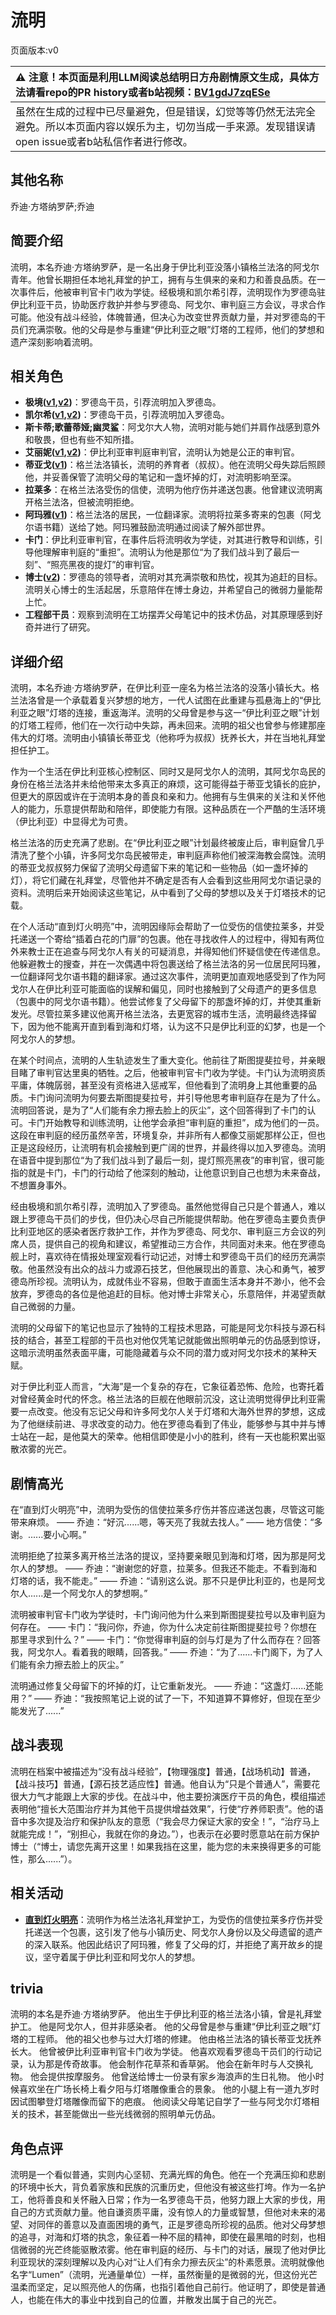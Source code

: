 # 流明
页面版本:v0
 

| :warning: 注意！本页面是利用LLM阅读总结明日方舟剧情原文生成，具体方法请看repo的PR history或者b站视频：[BV1gdJ7zqESe](https://www.bilibili.com/video/BV1gdJ7zqESe/)         |
|:----------------------------|
| 虽然在生成的过程中已尽量避免，但是错误，幻觉等等仍然无法完全避免。所以本页面内容以娱乐为主，切勿当成一手来源。发现错误请open issue或者b站私信作者进行修改。|



## 其他名称
乔迪·方塔纳罗萨;乔迪
## 简要介绍
流明，本名乔迪·方塔纳罗萨，是一名出身于伊比利亚没落小镇格兰法洛的阿戈尔青年。他曾长期担任本地礼拜堂的护工，拥有与生俱来的亲和力和善良品质。在一次事件后，他被审判官卡门收为学徒。经极境和凯尔希引荐，流明现作为罗德岛驻伊比利亚干员，协助医疗救护并参与罗德岛、阿戈尔、审判庭三方会议，寻求合作可能。他没有战斗经验，体魄普通，但决心为改变世界贡献力量，并对罗德岛的干员们充满崇敬。他的父母是参与重建“伊比利亚之眼”灯塔的工程师，他们的梦想和遗产深刻影响着流明。
## 相关角色
-   **极境([v1](char_401_elysm.md),[v2](../char_v3/char_401_elysm.md))**：罗德岛干员，引荐流明加入罗德岛。
-   **凯尔希([v1](char_003_kalts.md),[v2](../char_v3/char_003_kalts.md))**：罗德岛干员，引荐流明加入罗德岛。
-   **斯卡蒂;歌蕾蒂娅;幽灵鲨**：阿戈尔大人物，流明对能与她们并肩作战感到意外和敬畏，但也有些不知所措。
-   **艾丽妮([v1](char_4009_irene.md),[v2](../char_v3/char_4009_irene.md))**：伊比利亚审判庭审判官，流明认为她是公正的审判官。
-   **蒂亚戈([v1](extended_char_di_ya_ge.md))**：格兰法洛镇长，流明的养育者（叔叔）。他在流明父母失踪后照顾他，并妥善保管了流明父母的笔记和一盏坏掉的灯，对流明影响至深。
-   **拉莱多**：在格兰法洛受伤的信使，流明为他疗伤并递送包裹。他曾建议流明离开格兰法洛，但被流明拒绝。
-   **阿玛雅([v1](extended_char_a_ma_ya.md))**：格兰法洛的居民，一位翻译家。流明将拉莱多寄来的包裹（阿戈尔语书籍）送给了她。阿玛雅鼓励流明通过阅读了解外部世界。
-   **卡门**：伊比利亚审判官，在事件后将流明收为学徒，对其进行教导和训练，引导他理解审判庭的“重担”。流明认为他是那位“为了我们战斗到了最后一刻”、“照亮黑夜的提灯”的审判官。
-   **博士([v2](../char_v3/extended_char_bo_shi.md))**：罗德岛的领导者，流明对其充满崇敬和热忱，视其为追赶的目标。流明关心博士的生活起居，乐意陪伴在博士身边，并希望自己的微弱力量能帮上忙。
-   **工程部干员**：观察到流明在工坊摆弄父母笔记中的技术仿品，对其原理感到好奇并进行了研究。
## 详细介绍
流明，本名乔迪·方塔纳罗萨，在伊比利亚一座名为格兰法洛的没落小镇长大。格兰法洛曾是一个承载着复兴梦想的地方，一代人试图在此重建与孤悬海上的“伊比利亚之眼”灯塔的连接，重返海洋。流明的父母曾是参与这一“伊比利亚之眼”计划的灯塔工程师，他们在一次行动中失踪，再未回来。流明的祖父也曾参与修建那座伟大的灯塔。流明由小镇镇长蒂亚戈（他称呼为叔叔）抚养长大，并在当地礼拜堂担任护工。

作为一个生活在伊比利亚核心控制区、同时又是阿戈尔人的流明，其阿戈尔岛民的身份在格兰法洛并未给他带来太多真正的麻烦，这可能得益于蒂亚戈镇长的庇护，但更大的原因或许在于流明本身的善良和亲和力。他拥有与生俱来的关注和关怀他人的能力，乐意提供帮助和陪伴，即使能力有限。这种品质在一个严酷的生活环境（伊比利亚）中显得尤为可贵。

格兰法洛的历史充满了悲剧。在“伊比利亚之眼”计划最终被废止后，审判庭曾几乎清洗了整个小镇，许多阿戈尔岛民被带走，审判庭声称他们被深海教会腐蚀。流明的蒂亚戈叔叔努力保留了流明父母遗留下来的笔记和一些物品（如一盏坏掉的灯），将它们藏在礼拜堂，尽管他并不确定是否有人会看到这些用阿戈尔语记录的资料。流明后来开始阅读这些笔记，从中看到了父母的梦想以及关于灯塔技术的记载。

在个人活动“直到灯火明亮”中，流明因缘际会帮助了一位受伤的信使拉莱多，并受托递送一个寄给“插着白花的门扉”的包裹。他在寻找收件人的过程中，得知有两位外来教士正在追查与阿戈尔人有关的可疑消息，并得知他们怀疑信使在传递信息。他躲避教士的搜查，并在一次偶遇中将包裹送给了格兰法洛的另一位居民阿玛雅，一位翻译阿戈尔语书籍的翻译家。通过这次事件，流明更加直观地感受到了作为阿戈尔人在伊比利亚可能面临的误解和偏见，同时也接触到了父母遗产的更多信息（包裹中的阿戈尔语书籍）。他尝试修复了父母留下的那盏坏掉的灯，并使其重新发光。尽管拉莱多建议他离开格兰法洛，去更宽容的城市生活，流明最终选择留下，因为他不能离开直到看到海和灯塔，认为这不只是伊比利亚的幻梦，也是一个阿戈尔人的梦想。

在某个时间点，流明的人生轨迹发生了重大变化。他前往了斯图提斐拉号，并亲眼目睹了审判官达里奥的牺牲。之后，他被审判官卡门收为学徒。卡门认为流明资质平庸，体魄孱弱，甚至没有资格进入惩戒军，但他看到了流明身上其他重要的品质。卡门询问流明为何要去斯图提斐拉号，并引导他思考审判庭存在是为了什么。流明回答说，是为了“人们能有余力擦去脸上的灰尘”，这个回答得到了卡门的认可。卡门开始教导和训练流明，让他学会承担“审判庭的重担”，成为他们的一员。这段在审判庭的经历虽然辛苦，环境复杂，并非所有人都像艾丽妮那样公正，但也正是这段经历，让流明有机会接触到更广阔的世界，并最终得以加入罗德岛。流明在语音中提到那位“为了我们战斗到了最后一刻，提灯照亮黑夜”的审判官，很可能指的就是卡门，卡门的行动给了他深刻的触动，让他意识到自己也想为未来奋战，不想置身事外。

经由极境和凯尔希引荐，流明加入了罗德岛。虽然他觉得自己只是个普通人，难以跟上罗德岛干员们的步伐，但仍决心尽自己所能提供帮助。他在罗德岛主要负责伊比利亚地区的感染者医疗救护工作，并作为罗德岛、阿戈尔、审判庭三方会议的列席人员，提供自己的视角和建议，希望推动三方合作，共同面对未来。他在罗德岛舰上时，喜欢待在情报处理室观看行动记述，对博士和罗德岛干员们的经历充满崇敬。他虽然没有出众的战斗力或源石技艺，但他展现出的善意、决心和勇气，被罗德岛所珍视。流明认为，成就伟业不容易，但敢于直面生活本身并不渺小，他不会放弃，罗德岛的各位是他追赶的目标。他对博士非常关心，乐意陪伴，并渴望贡献自己微弱的力量。

流明的父母留下的笔记也显示了独特的工程技术思路，可能是阿戈尔科技与源石科技的结合，甚至工程部的干员也对他仅凭笔记就能做出照明单元的仿品感到惊讶，这暗示流明虽然表面平庸，可能隐藏着与众不同的潜力或对阿戈尔技术的某种天赋。

对于伊比利亚人而言，“大海”是一个复杂的存在，它象征着恐怖、危险，也寄托着对曾经黄金时代的怀念。格兰法洛的巨舰在他眼前沉没，这让流明觉得伊比利亚需要一点改变。他没有忘记父母和许多阿戈尔人关于灯塔和大海外世界的梦想，这成为了他继续前进、寻求改变的动力。他在罗德岛看到了伟业，能够参与其中并与博士站在一起，是他莫大的荣幸。他相信即使是小小的胜利，终有一天也能积累出驱散浓雾的光芒。
## 剧情高光
在“直到灯火明亮”中，流明为受伤的信使拉莱多疗伤并答应递送包裹，尽管这可能带来麻烦。
—— 乔迪：“好沉......嗯，等天亮了我就去找人。”
—— 地方信使：“多谢。......要小心啊。”

流明拒绝了拉莱多离开格兰法洛的提议，坚持要亲眼见到海和灯塔，因为那是阿戈尔人的梦想。
—— 乔迪：“谢谢您的好意，拉莱多。但我还不能走。不看到海和灯塔的话，我不能走。”
—— 乔迪：“请别这么说。那不只是伊比利亚的，也是阿戈尔人......是一个阿戈尔人的梦想啊。”

流明被审判官卡门收为学徒时，卡门询问他为什么来到斯图提斐拉号以及审判庭为何存在。
—— 卡门：“我问你，乔迪，你为什么决定前往斯图提斐拉号？你想在那里寻求到什么？”
—— 卡门：“你觉得审判庭的剑与灯是为了什么而存在？回答我，阿戈尔人。看着我的眼睛，回答我。”
—— 乔迪：“为了......卡门阁下，为了人们能有余力擦去脸上的灰尘。”

流明通过修复父母留下的坏掉的灯，让它重新发光。
—— 乔迪：“这盏灯......还能用？”
—— 乔迪：“我按照笔记上说的试了一下，不知道算不算修好，但现在至少能发光了......”
## 战斗表现
流明在档案中被描述为“没有战斗经验”，【物理强度】普通，【战场机动】普通，【战斗技巧】普通，【源石技艺适应性】普通。他自认为“只是个普通人”，需要花很大力气才能跟上大家的步伐。在战斗中，他主要扮演医疗干员的角色，模组描述表明他“擅长大范围治疗并为其他干员提供增益效果”，行使“疗养师职责”。他的语音中多次提及治疗和保护队友的意愿（“我会尽力保证大家的安全！”，“治疗马上就能完成！”，“别担心，我就在你的身边。”），也表示在必要时愿意站在前方保护博士（“博士，请您先离开这里！如果我挡在这里，能为您的未来换得更多的可能性，那么......”）。
## 相关活动
-   **[直到灯火明亮](../stories/story_lumen_set_1.md)**：流明作为格兰法洛礼拜堂护工，为受伤的信使拉莱多疗伤并受托递送一个包裹，这引发了他与小镇历史、阿戈尔人身份以及父母遗留的遗产的深入联系。他因此结识了阿玛雅，修复了父母的灯，并拒绝了离开故乡的提议，坚守着属于伊比利亚和阿戈尔人的梦想。
## trivia
流明的本名是乔迪·方塔纳罗萨。
他出生于伊比利亚的格兰法洛小镇，曾是礼拜堂护工。
他是阿戈尔人，但并非感染者。
他的父母曾是参与重建“伊比利亚之眼”灯塔的工程师。
他的祖父也参与过大灯塔的修建。
他由格兰法洛的镇长蒂亚戈抚养长大。
他曾被伊比利亚审判官卡门收为学徒。
他喜欢观看罗德岛干员们的行动记录，认为那是传奇故事。
他会制作花草茶和香草粥。
他会在新年时与人交换礼物。
他会提供按摩服务。
他曾送给博士一份录有家乡海浪声的生日礼物。
他小时候喜欢坐在广场长椅上看夕阳与灯塔雕像重合的景象。
他的小腿上有一道九岁时因试图攀登灯塔雕像而留下的疤痕。
他阅读父母笔记自学了一些与阿戈尔灯塔相关的技术，甚至能做出一些光线微弱的照明单元仿品。
## 角色点评
流明是一个看似普通，实则内心坚韧、充满光辉的角色。他在一个充满压抑和悲剧的环境中长大，背负着家族和民族的沉重历史，但他没有被这些打垮。作为一名护工，他将善良和关怀融入日常；作为一名罗德岛干员，他努力跟上大家的步伐，用自己的方式贡献力量。他自谦资质平庸，没有惊人的力量或智慧，但他对未来的渴望、对同伴的善意以及直面困境的勇气，正是罗德岛所珍视的品质。他对父母梦想的追寻，对海和灯塔的执念，象征着一种不屈的精神，即使在最黑暗的时刻，也相信微弱的光芒终能驱散浓雾。他在审判庭的经历、与卡门的对话，展现了他对伊比利亚现状的深刻理解以及内心对“让人们有余力擦去灰尘”的朴素愿景。流明就像他名字“Lumen”（流明，光通量单位）一样，虽然衡量的是微弱的光，但这份光芒温柔而坚定，足以照亮他人的伤痛，也指引着他自己前行。他证明了，即使是普通人，也能在伟大的事业中找到自己的位置，并散发出属于自己的光芒。